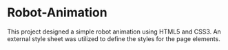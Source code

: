 # Robot-Animation

This project designed a simple robot animation using HTML5 and CSS3. An
external style sheet was utilized to define the styles for the page elements.